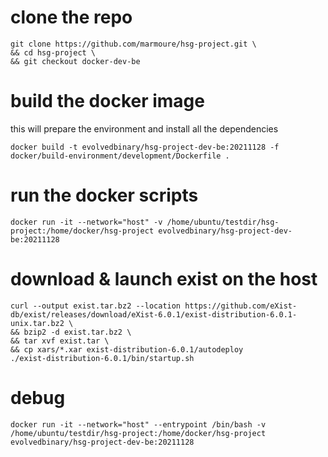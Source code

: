 # clone the repo
```shell
git clone https://github.com/marmoure/hsg-project.git \
&& cd hsg-project \
&& git checkout docker-dev-be
```

# build the docker image
this will prepare the environment and install all the dependencies
```shell
docker build -t evolvedbinary/hsg-project-dev-be:20211128 -f docker/build-environment/development/Dockerfile .
```

# run the docker scripts
```shell
docker run -it --network="host" -v /home/ubuntu/testdir/hsg-project:/home/docker/hsg-project evolvedbinary/hsg-project-dev-be:20211128 
```

# download & launch exist on the host 
```shell
curl --output exist.tar.bz2 --location https://github.com/eXist-db/exist/releases/download/eXist-6.0.1/exist-distribution-6.0.1-unix.tar.bz2 \
&& bzip2 -d exist.tar.bz2 \
&& tar xvf exist.tar \
&& cp xars/*.xar exist-distribution-6.0.1/autodeploy
./exist-distribution-6.0.1/bin/startup.sh
```


# debug
```shell
docker run -it --network="host" --entrypoint /bin/bash -v /home/ubuntu/testdir/hsg-project:/home/docker/hsg-project evolvedbinary/hsg-project-dev-be:20211128 
```




